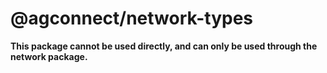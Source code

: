 # @agconnect/network-types

**This package cannot be used directly, and can only be used through the network package.**
